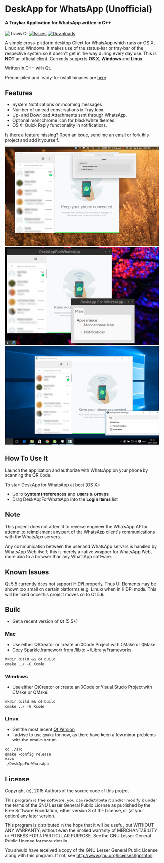 DeskApp for WhatsApp (Unofficial)
=============
#### A Traybar Application for WhatsApp written in C++ 

![Travis CI](https://travis-ci.org/sieren/DeskAppForWhatsApp.svg?branch=master "Travis CI
Status")
[![Issues](https://img.shields.io/github/issues/sieren/DeskAppForWhatsApp.svg
"Issues")](https://github.com/sieren/DeskAppForWhatsApp/issues)
[![Downloads](https://img.shields.io/github/downloads/sieren/DeskAppForWhatsApp/total.svg "Downloads")](https://github.com/sieren/DeskAppForWhatsApp/releases)



A simple cross-platform desktop Client for WhatsApp which runs on OS X, Linux and Windows.
It makes use of the status-bar or tray-bar of the respective system so it doesn't get in
the way during every day use.
This is **NOT** an official client.
Currently supports **OS X**, **Windows** and **Linux**.

Written in C++ with Qt.

Precompiled and ready-to-install binaries are [here](https://github.com/sieren/DeskAppForWhatsApp/releases).

## Features

+ System Notifications on incoming messages.
+ Number of unread conversations in Tray Icon.
+ Up- and Download Attachments sent through WhatsApp.
+ Optional monochrome icon for black/white themes.
+ OS X: Quick Reply functionality in notifications.

Is there a feature missing? Open an issue, send me an [email](mailto:info@s-r-n.de) or fork this project and add it yourself.


![alt text](https://raw.githubusercontent.com/sieren/DeskAppForWhatsApp/master/media/screenmac.png "Mac OSX ")
![alt text](https://raw.githubusercontent.com/sieren/DeskAppForWhatsApp/master/media/screengnome.png "Ubuntu")
![alt text](https://raw.githubusercontent.com/sieren/DeskAppForWhatsApp/master/media/screenwin.png "Windows")

## How To Use It

Launch the application and authorize with WhatsApp on your phone by scanning the QR Code.

To start DeskApp for WhatsApp at boot (OS X):

+ Go to **System Preferences** and **Users & Groups**
+ Drag DeskAppForWhatsApp into the **Login Items** list

## Note
This project does not attempt to reverse engineer the WhatsApp API or attempt to reimplement any part of the WhatsApp client's communications with the WhatsApp servers.  
  
Any communication between the user and WhatsApp servers is handled by WhatsApp Web itself; this is merely a native wrapper for WhatsApp Web, more akin to a browser than any WhatsApp software.

## Known Issues
Qt 5.5 currently does not support HiDPI properly.
Thus UI Elements may be shown too small on certain platforms (e.g. Linux) when in HiDPI
mode.
This will be fixed once this project moves on to Qt 5.6.

## Build
+ Get a recent version of Qt (5.5+)  

### Mac 
+ Use either QtCreator or create an XCode Project with CMake or QMake.  
+ Copy Sparkle.framework from /lib to ~/Library/Frameworks
```
mkdir build && cd build  
cmake ../ -G Xcode
```
### Windows
+ Use either QtCreator or create an XCode or Visual Studio Project with CMake or QMake.  
```
mkdir build && cd build  
cmake ../ -G Xcode
```


### Linux
+ Get the most recent [Qt Version](http://www.qt.io/download/)
+ I advise to use `qmake` for now, as there have been a few minor problems with the cmake script.  
```
cd ./src  
qmake -config release  
make  
./DeskAppForWhatsApp
```

## License
Copyright (c), 2015 Authors of the source code of this project

This program is free software: you can redistribute it and/or modify
it under the terms of the GNU Lesser General Public License as published by
the Free Software Foundation, either version 3 of the License, or
(at your option) any later version.

This program is distributed in the hope that it will be useful,
but WITHOUT ANY WARRANTY; without even the implied warranty of
MERCHANTABILITY or FITNESS FOR A PARTICULAR PURPOSE.  See the
GNU Lesser General Public License for more details.

You should have received a copy of the GNU Lesser General Public License
along with this program.  If not, see <http://www.gnu.org/licenses/lgpl.html>.
